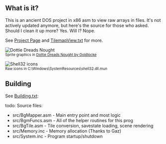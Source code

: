 ## What is it?

This is an ancient DOS project in x86 asm to view raw arrays in files. It's not actively updated anymore, but here's the source for those who asked. Should I clean it up more? Yes. Will I? Nope.

See [Project Page](http://pikensoft.com/programs-tilemapview.html) and [TilemapView.txt](doc/TilemapView.txt) for more.

![Dottie Dreads Nought](doc/ScreenShot0.png)<br/>
<small>Sprite graphics in <a href="https://goldlocke.itch.io/dottie-dreads-nought">Dottie Dreads Nought by Goldlocke</a></small>

![Shell32 icons](doc/ScreenShot1.png)<br/>
<small>Raw icons in C:\Windows\SystemResources\shell32.dll.mun</small>

## Building

See [Building.txt](doc/Building.txt):

todo:
Source files:
- src/BgMapper.asm - Main entry point and most logic
- src/BgmFuncs.asm - All of the helper routines for this prog
- src/BgTile.asm - Tile conversion, savestate loading, scene rendering
- src/Memory.inc - Memory allocation (Thanks to Gaz)
- src/System.inc - Program startup/shutdown
